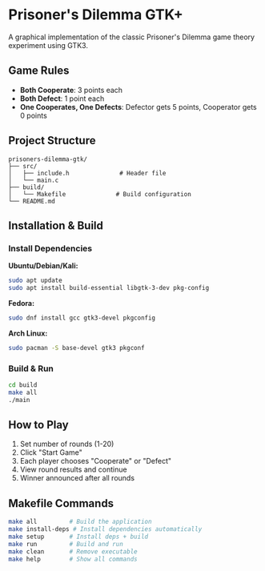 # Prisoner's Dilemma GTK+

A graphical implementation of the classic Prisoner's Dilemma game theory experiment using GTK3.

## Game Rules

- **Both Cooperate**: 3 points each
- **Both Defect**: 1 point each  
- **One Cooperates, One Defects**: Defector gets 5 points, Cooperator gets 0 points

## Project Structure

```
prisoners-dilemma-gtk/
├── src/
│   ├── include.h              # Header file
│   └── main.c
├── build/
│   └── Makefile              # Build configuration
└── README.md                 
```

## Installation & Build

### Install Dependencies

**Ubuntu/Debian/Kali:**
```bash
sudo apt update
sudo apt install build-essential libgtk-3-dev pkg-config
```

**Fedora:**
```bash
sudo dnf install gcc gtk3-devel pkgconfig
```

**Arch Linux:**
```bash
sudo pacman -S base-devel gtk3 pkgconf
```

### Build & Run

```bash
cd build
make all
./main
```

## How to Play

1. Set number of rounds (1-20)
2. Click "Start Game"
3. Each player chooses "Cooperate" or "Defect"
4. View round results and continue
5. Winner announced after all rounds

## Makefile Commands

```bash
make all         # Build the application
make install-deps # Install dependencies automatically
make setup       # Install deps + build
make run         # Build and run
make clean       # Remove executable
make help        # Show all commands
```
